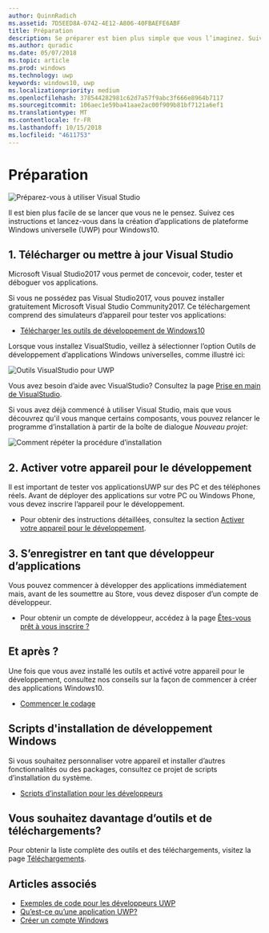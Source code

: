 ```yaml
---
author: QuinnRadich
ms.assetid: 7D5EED8A-0742-4E12-A806-40FBAEFE6ABF
title: Préparation
description: Se préparer est bien plus simple que vous l’imaginez. Suivez ces instructions et lancez-vous dans la création d’applications de plateforme Windows universelle (UWP) pour Windows10.
ms.author: quradic
ms.date: 05/07/2018
ms.topic: article
ms.prod: windows
ms.technology: uwp
keywords: windows10, uwp
ms.localizationpriority: medium
ms.openlocfilehash: 378544282981c62d7a57f9abc3f666e8964b7117
ms.sourcegitcommit: 106aec1e59ba41aae2ac00f909b81bf7121a6ef1
ms.translationtype: MT
ms.contentlocale: fr-FR
ms.lasthandoff: 10/15/2018
ms.locfileid: "4611753"
---
```

# <a name="get-set-up"></a>Préparation

![Préparez-vous à utiliser Visual Studio](images/VisualStudio2017Hero_ImageXL-LG.png)

Il est bien plus facile de se lancer que vous ne le pensez. Suivez ces instructions et lancez-vous dans la création d’applications de plateforme Windows universelle (UWP) pour Windows10.

## <a name="1-download-or-update-visual-studio"></a>1. Télécharger ou mettre à jour Visual Studio

Microsoft Visual Studio2017 vous permet de concevoir, coder, tester et déboguer vos applications.

Si vous ne possédez pas Visual Studio2017, vous pouvez installer gratuitement Microsoft Visual Studio Community2017. Ce téléchargement comprend des simulateurs d’appareil pour tester vos applications:

-   [Télécharger les outils de développement de Windows10](https://go.microsoft.com/fwlink/p/?LinkID=534189)

Lorsque vous installez VisualStudio, veillez à sélectionner l’option Outils de développement d’applications Windows universelles, comme illustré ici:

![Outils VisualStudio pour UWP](images/vs-2017-community-setup.png)

Vous avez besoin d’aide avec VisualStudio? Consultez la page [Prise en main de VisualStudio](https://www.visualstudio.com/vs/getting-started).

Si vous avez déjà commencé à utiliser Visual Studio, mais que vous découvrez qu'il vous manque certains composants, vous pouvez relancer le programme d’installation à partir de la boîte de dialogue *Nouveau projet*:

   ![Comment répéter la procédure d’installation](images/win10-cs-install.png)


## <a name="2-enable-your-device-for-development"></a>2. Activer votre appareil pour le développement

Il est important de tester vos applicationsUWP sur des PC et des téléphones réels. Avant de déployer des applications sur votre PC ou Windows Phone, vous devez inscrire l’appareil pour le développement.

-   Pour obtenir des instructions détaillées, consultez la section [Activer votre appareil pour le développement](enable-your-device-for-development.md).

## <a name="3-register-as-an-app-developer"></a>3. S’enregistrer en tant que développeur d’applications

Vous pouvez commencer à développer des applications immédiatement mais, avant de les soumettre au Store, vous devez disposer d’un compte de développeur.

-   Pour obtenir un compte de développeur, accédez à la page [Êtes-vous prêt à vous inscrire ?](sign-up.md)

## <a name="whats-next"></a>Et après ?

Une fois que vous avez installé les outils et activé votre appareil pour le développement, consultez nos conseils sur la façon de commencer à créer des applications Windows10.

-   [Commencer le codage](create-uwp-apps.md)

## <a name="windows-development-setup-scripts"></a>Scripts d'installation de développement Windows

Si vous souhaitez personnaliser votre appareil et installer d’autres fonctionnalités ou des packages, consultez ce projet de scripts d’installation du système.

- [Scripts d’installation pour les développeurs](https://github.com/Microsoft/windows-dev-box-setup-scripts)

## <a name="want-more-tools-and-downloads"></a>Vous souhaitez davantage d’outils et de téléchargements?

Pour obtenir la liste complète des outils et des téléchargements, visitez la page [Téléchargements](http://go.microsoft.com/fwlink/p/?linkid=285935).

## <a name="see-also"></a>Articles associés

* [Exemples de code pour les développeurs UWP](https://developer.microsoft.com/windows/samples)
* [Qu’est-ce qu’une application UWP?](universal-application-platform-guide.md)
* [Créer un compte Windows](sign-up.md)

